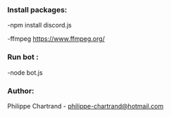 ### Install packages: 
-npm install discord.js


-ffmpeg https://www.ffmpeg.org/

				  
### Run bot :
 -node bot.js



###  Author: 
Philippe Chartrand - philippe-chartrand@hotmail.com

